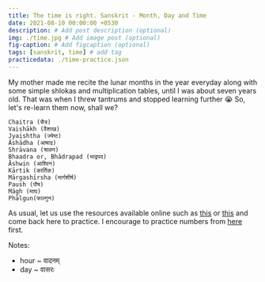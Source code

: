 ```yaml
---
title: The time is right. Sanskrit - Month, Day and Time
date: 2021-08-10 00:00:00 +0530
description: # Add post description (optional)
img: ./time.jpg # Add image post (optional)
fig-caption: # Add figcaption (optional)
tags: [sanskrit, time] # add tag
practicedata: ./time-practice.json
---
```


My mother made me recite the lunar months in the year everyday along with some simple shlokas and multiplication tables, until I was about seven years old. That was when I threw tantrums and stopped learning further :sob: So, let's re-learn them now, shall we?

```
Chaitra (चैत्र)
Vaishākh (वैशाख)
Jyaishtha (ज्येष्ठ)
Āshādha (आषाढ)
Shrāvana (श्रावण)
Bhaadra or, Bhādrapad (भाद्रपद)
Āshwin (आश्विन)
Kārtik (कार्तिक)
Mārgashīrsha (मार्गशीर्ष)
Paush (पौष)
Māgh (माघ)
Phālgun(फाल्गुन)
```

As usual, let us use the resources available online such as [this](https://www.youtube.com/watch?v=wHOmp8BJKho) or [this](https://openpathshala.com/learn-sanskrit/time-in-sanskrit) and come back here to practice. I encourage to practice numbers from [here](/sanskrit-numbers) first.

Notes:
- hour ~ वादनम्
- day ~ वासरः